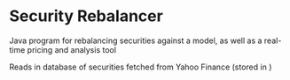 # Security Rebalancer
Java program for rebalancing securities against a model, as well as a real-time pricing and analysis tool 

Reads in database of securities fetched from Yahoo Finance (stored in )


